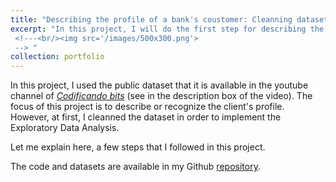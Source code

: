 ```yaml
---
title: "Describing the profile of a bank's coustomer: Cleanning dataset"
excerpt: "In this project, I will do the first step for describing the bank's coustomer. The datase contains some non-sense numerical values and outliers. Also, it contained some typos in categorical variables. In order to clean this, I used *pandas*, *matplotlib* and *seaborn* Python's packages. 
 <!---<br/><img src='/images/500x300.png'>
 --> "
collection: portfolio
---
```


In this project, I used the public dataset that it is available in the youtube channel of [*Codificando bits*](https://www.youtube.com/watch?v=bGnD1Ki7j-g) (see in the description box of the video). The focus of this project is to describe or recognize the client's profile. However, at first, I cleanned the dataset in order to implement the Exploratory Data Analysis. 

Let me explain here, a few steps that I followed in this project. 

The code and datasets are available in my Github [repository](https://github.com/MarioSolisB/Profile_of_a_bank_coustomer).


